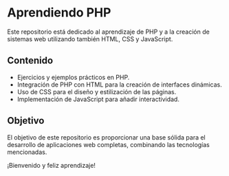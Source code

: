 # Aprendiendo PHP

Este repositorio está dedicado al aprendizaje de PHP y a la creación de sistemas web utilizando también HTML, CSS y JavaScript.

## Contenido

- Ejercicios y ejemplos prácticos en PHP.
- Integración de PHP con HTML para la creación de interfaces dinámicas.
- Uso de CSS para el diseño y estilización de las páginas.
- Implementación de JavaScript para añadir interactividad.

## Objetivo

El objetivo de este repositorio es proporcionar una base sólida para el desarrollo de aplicaciones web completas, combinando las tecnologías mencionadas.

¡Bienvenido y feliz aprendizaje!
